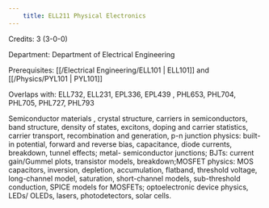 ```yaml
---
    title: ELL211 Physical Electronics
---
```

Credits: 3 (3-0-0)

Department: Department of Electrical Engineering

Prerequisites: [[/Electrical Engineering/ELL101 | ELL101]] and [[/Physics/PYL101 | PYL101]]

Overlaps with: ELL732, ELL231, EPL336, EPL439 , PHL653, PHL704, PHL705, PHL727, PHL793

Semiconductor materials , crystal structure, carriers in semiconductors, band structure, density of states, excitons, doping and carrier statistics, carrier transport, recombination and generation, p-n junction physics: built-in potential, forward and reverse bias, capacitance, diode currents, breakdown, tunnel effects; metal- semiconductor junctions; BJTs: current gain/Gummel plots, transistor models, breakdown;MOSFET physics: MOS capacitors, inversion, depletion, accumulation, flatband, threshold voltage, long-channel model, saturation, short-channel models, sub-threshold conduction, SPICE models for MOSFETs; optoelectronic device physics, LEDs/ OLEDs, lasers, photodetectors, solar cells.